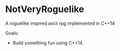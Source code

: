 # NotVeryRoguelike
A roguelike inspired ascii rpg implemented in C++14

Goals:
- Build something fun using C++14.